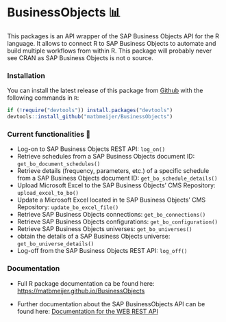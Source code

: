 
<!-- README.md is generated from README.Rmd. Please edit that file -->

# BusinessObjects 📊

<!-- badges: start -->

<!-- badges: end -->

This packages is an API wrapper of the SAP Business Objects API for the
R language. It allows to connect R to SAP Business Objects to automate
and build multiple workflows from within R. This package will probably
never see CRAN as SAP Business Objects is not o source.

### Installation

You can install the latest release of this package from
[Github](https://github.com/matbmeijer/JirAgileR) with the following
commands in `R`:

``` r
if (!require("devtools")) install.packages("devtools")
devtools::install_github("matbmeijer/BusinessObjects")
```

### Current functionalities 🔧

  - Log-on to SAP Business Objects REST API: `log_on()`
  - Retrieve schedules from a SAP Business Objects document ID:
    `get_bo_document_schedules()`
  - Retrieve details (frequency, parameters, etc.) of a specific
    schedule from a SAP Business Objects document ID:
    `get_bo_schedule_details()`
  - Upload Microsoft Excel to the SAP Business Objects’ CMS Repository:
    `upload_excel_to_bo()`
  - Update a Microsoft Excel located in te SAP Business Objects’ CMS
    Repository: `update_bo_excel_file()`
  - Retrieve SAP Business Objects connections: `get_bo_connections()`
  - Retrieve SAP Business Objects configurations:
    `get_bo_configuration()`
  - Retrieve SAP Business Objects universes: `get_bo_universes()`
  - obtain the details of a SAP Business Objects universe:
    `get_bo_universe_details()`
  - Log-off from the SAP Business Objects REST API: `log_off()`

### Documentation

  - Full R package documentation ca be found here:
    <https://matbmeijer.github.io/BusinessObjects>

  - Further documentation about the SAP BusinessObjects API can be found
    here: [Documentation for the WEB REST
    API](https://help.sap.com/viewer/58f583a7643e48cf944cf554eb961f5b/4.2/en-US/7da2e2d66f701014aaab767bb0e91070.html)
